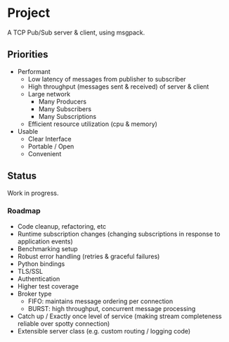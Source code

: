 # Project

A TCP Pub/Sub server & client, using msgpack.

## Priorities

- Performant
    - Low latency of messages from publisher to subscriber
    - High throughput (messages sent & received) of server & client
    - Large network
        - Many Producers
        - Many Subscribers
        - Many Subscriptions
    - Efficient resource utilization (cpu & memory)
- Usable
    - Clear Interface
    - Portable / Open
    - Convenient
## Status

Work in progress.

### Roadmap

- Code cleanup, refactoring, etc
- Runtime subscription changes (changing subscriptions in response to application events)
- Benchmarking setup
- Robust error handling (retries & graceful failures)
- Python bindings
- TLS/SSL
- Authentication
- Higher test coverage
- Broker type
    - FIFO: maintains message ordering per connection
    - BURST: high throughput, concurrent message processing
- Catch up / Exactly once level of service (making stream completeness reliable over spotty connection)
- Extensible server class (e.g. custom routing / logging code)
